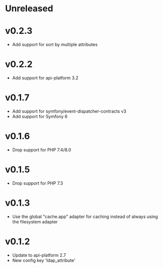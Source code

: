 # Unreleased

# v0.2.3

* Add support for sort by multiple attributes

# v0.2.2

* Add support for api-platform 3.2

# v0.1.7

* Add support for symfony/event-dispatcher-contracts v3
* Add support for Symfony 6

# v0.1.6

* Drop support for PHP 7.4/8.0

# v0.1.5

* Drop support for PHP 7.3

# v0.1.3

* Use the global "cache.app" adapter for caching instead of always using the filesystem adapter

# v0.1.2

* Update to api-platform 2.7
* New config key 'ldap_attribute'
